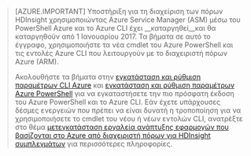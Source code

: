 > [AZURE.IMPORTANT] Υποστήριξη για τη διαχείριση των πόρων HDInsight χρησιμοποιώντας Azure Service Manager (ASM) μέσω του PowerShell Azure και το Azure CLI έχει __καταργηθεί__και θα καταργηθούν από 1 Ιανουαρίου 2017. Τα βήματα σε αυτό το έγγραφο, χρησιμοποιήστε τα νέα cmdlet του Azure PowerShell και τις εντολές Azure CLI που λειτουργούν με το διαχειριστή πόρων Azure (ARM).
>
> Ακολουθήστε τα βήματα στην [εγκατάσταση και ρύθμιση παραμέτρων CLI Azure](../articles/xplat-cli-install.md) και [εγκατάσταση και ρύθμιση παραμέτρων Azure PowerShell](../articles/powershell-install-configure.md) για να εγκαταστήσετε την πιο πρόσφατη έκδοση του Azure PowerShell και το Azure CLI. Εάν έχετε υπάρχουσες δέσμες ενεργειών που πρέπει να είναι δυνατή η τροποποίηση για να χρησιμοποιήσετε το cmdlet του νέου ή νέων εντολών CLI, ανατρέξτε στο θέμα [μετεγκατάσταση εργαλεία ανάπτυξης εφαρμογών που βασίζονται στο Azure από διαχειριστή πόρων για HDInsight συμπλεγμάτων](../articles/hdinsight/hdinsight-hadoop-development-using-azure-resource-manager.md) για περισσότερες πληροφορίες.



